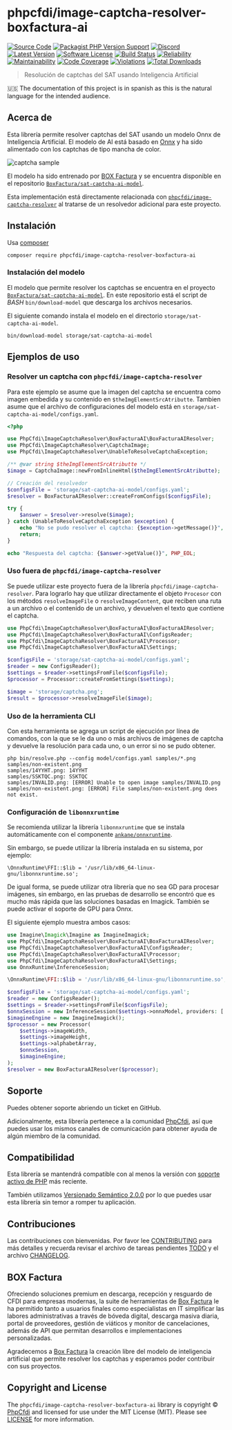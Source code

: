 # phpcfdi/image-captcha-resolver-boxfactura-ai

[![Source Code][badge-source]][source]
[![Packagist PHP Version Support][badge-php-version]][php-version]
[![Discord][badge-discord]][discord]
[![Latest Version][badge-release]][release]
[![Software License][badge-license]][license]
[![Build Status][badge-build]][build]
[![Reliability][badge-reliability]][reliability]
[![Maintainability][badge-maintainability]][maintainability]
[![Code Coverage][badge-coverage]][coverage]
[![Violations][badge-violations]][violations]
[![Total Downloads][badge-downloads]][downloads]

> Resolución de captchas del SAT usando Inteligencia Artificial

:us: The documentation of this project is in spanish as this is the natural language for the intended audience.

## Acerca de

Esta librería permite resolver captchas del SAT usando un modelo Onnx de Inteligencia Artificial.
El modelo de AI está basado en [Onnx](https://onnx.ai/) y ha sido alimentado con los captchas de tipo mancha de color.

![captcha sample](tests/_files/BK22PD.png)

El modelo ha sido entrenado por [BOX Factura][] y se encuentra disponible en el repositorio 
[`BoxFactura/sat-captcha-ai-model`](https://github.com/BoxFactura/sat-captcha-ai-model).

Esta implementación está directamente relacionada con [`phpcfdi/image-captcha-resolver`](https://github.com/phpcfdi/image-captcha-resolver) 
al tratarse de un resolvedor adicional para este proyecto.

## Instalación

Usa [composer](https://getcomposer.org/)

```shell
composer require phpcfdi/image-captcha-resolver-boxfactura-ai
```

### Instalación del modelo

El modelo que permite resolver los captchas se encuentra en el proyecto [`BoxFactura/sat-captcha-ai-model`](https://github.com/BoxFactura/sat-captcha-ai-model).
En este repositorio está el script de *BASH* `bin/download-model` que descarga los archivos necesarios.

El siguiente comando instala el modelo en el directorio `storage/sat-captcha-ai-model`.

```shell
bin/download-model storage/sat-captcha-ai-model
```

## Ejemplos de uso

### Resolver un captcha con `phpcfdi/image-captcha-resolver`

Para este ejemplo se asume que la imagen del captcha se encuentra como imagen embedida y su contenido en `$theImgElementSrcAtributte`.
Tambien asume que el archivo de configuraciones del modelo está en `storage/sat-captcha-ai-model/configs.yaml`.

```php
<?php

use PhpCfdi\ImageCaptchaResolver\BoxFacturaAI\BoxFacturaAIResolver;
use PhpCfdi\ImageCaptchaResolver\CaptchaImage;
use PhpCfdi\ImageCaptchaResolver\UnableToResolveCaptchaException;

/** @var string $theImgElementSrcAtributte */
$image = CaptchaImage::newFromInlineHtml($theImgElementSrcAtributte);

// Creación del resolvedor
$configsFile = 'storage/sat-captcha-ai-model/configs.yaml';
$resolver = BoxFacturaAIResolver::createFromConfigs($configsFile);

try {
    $answer = $resolver->resolve($image);
} catch (UnableToResolveCaptchaException $exception) {
    echo "No se pudo resolver el captcha: {$exception->getMessage()}", PHP_EOL;
    return;
}

echo "Respuesta del captcha: {$answer->getValue()}", PHP_EOL;
```

### Uso fuera de `phpcfdi/image-captcha-resolver`

Se puede utilizar este proyecto fuera de la librería `phpcfdi/image-captcha-resolver`.
Para lograrlo hay que utilizar directamente el objeto `Procesor` con los métodos `resolveImageFile`
o `resolveImageContent`, que reciben una ruta a un archivo o el contenido de un archivo,
y devuelven el texto que contiene el captcha.

```php
use PhpCfdi\ImageCaptchaResolver\BoxFacturaAI\BoxFacturaAIResolver;
use PhpCfdi\ImageCaptchaResolver\BoxFacturaAI\ConfigsReader;
use PhpCfdi\ImageCaptchaResolver\BoxFacturaAI\Processor;
use PhpCfdi\ImageCaptchaResolver\BoxFacturaAI\Settings;

$configsFile = 'storage/sat-captcha-ai-model/configs.yaml';
$reader = new ConfigsReader();
$settings = $reader->settingsFromFile($configsFile);
$processor = Processor::createFromSettings($settings);

$image = 'storage/captcha.png';
$result = $processor->resolveImageFile($image);
```

### Uso de la herramienta CLI

Con esta herramienta se agrega un script de ejecución por línea de comandos, con la que se le da uno o más
archivos de imágenes de captcha y devuelve la resolución para cada uno, o un error si no se pudo obtener.

```shell
php bin/resolve.php --config model/configs.yaml samples/*.png samples/non-existent.png
samples/14YYHT.png: 14YYHT
samples/SSKTQC.png: SSKTQC
samples/INVALID.png: [ERROR] Unable to open image samples/INVALID.png
samples/non-existent.png: [ERROR] File samples/non-existent.png does not exist.
```

### Configuración de `libonnxruntime`

Se recomienda utilizar la librería `libonnxruntime` que se instala automáticamente con el 
componente [`ankane/onnxruntime`](https://github.com/ankane/onnxruntime-php).

Sin embargo, se puede utilizar la librería instalada en su sistema, por ejemplo:

```shell
\OnnxRuntime\FFI::$lib = '/usr/lib/x86_64-linux-gnu/libonnxruntime.so';
```

De igual forma, se puede utilizar otra librería que no sea GD para procesar imágenes,
sin embargo, en las pruebas de desarrollo se encontró que es mucho más rápida que las
soluciones basadas en Imagick. También se puede activar el soporte de GPU para Onnx.

El siguiente ejemplo muestra ambos casos:

```php
use Imagine\Imagick\Imagine as ImagineImagick;
use PhpCfdi\ImageCaptchaResolver\BoxFacturaAI\BoxFacturaAIResolver;
use PhpCfdi\ImageCaptchaResolver\BoxFacturaAI\ConfigsReader;
use PhpCfdi\ImageCaptchaResolver\BoxFacturaAI\Processor;
use PhpCfdi\ImageCaptchaResolver\BoxFacturaAI\Settings;
use OnnxRuntime\InferenceSession;

\OnnxRuntime\FFI::$lib = '/usr/lib/x86_64-linux-gnu/libonnxruntime.so';

$configsFile = 'storage/sat-captcha-ai-model/configs.yaml';
$reader = new ConfigsReader();
$settings = $reader->settingsFromFile($configsFile);
$onnxSession = new InferenceSession($settings->onnxModel, providers: ['CUDAExecutionProvider']);
$imagineEngine = new ImagineImagick();
$processor = new Processor(
    $settings->imageWidth,
    $settings->imageHeight,
    $settings->alphabetArray,
    $onnxSession,
    $imagineEngine;
);
$resolver = new BoxFacturaAIResolver($processor);
```

## Soporte

Puedes obtener soporte abriendo un ticket en GitHub.

Adicionalmente, esta librería pertenece a la comunidad [PhpCfdi](https://www.phpcfdi.com), así que puedes usar los
mismos canales de comunicación para obtener ayuda de algún miembro de la comunidad.

## Compatibilidad

Esta librería se mantendrá compatible con al menos la versión con
[soporte activo de PHP](https://www.php.net/supported-versions.php) más reciente.

También utilizamos [Versionado Semántico 2.0.0](docs/SEMVER.md) por lo que puedes usar esta librería
sin temor a romper tu aplicación.

## Contribuciones

Las contribuciones con bienvenidas. Por favor lee [CONTRIBUTING][] para más detalles
y recuerda revisar el archivo de tareas pendientes [TODO][] y el archivo [CHANGELOG][].

## BOX Factura

Ofreciendo soluciones premium en descarga, recepción y resguardo de CFDI para empresas modernas, 
la suite de herramientas de [Box Factura][] le ha permitido tanto a usuarios finales como 
especialistas en IT simplificar las labores administrativas a través de bóveda digital, 
descarga masiva diaria, portal de proveedores, gestión de viáticos y monitor de cancelaciones, 
además de API que permitan desarrollos e implementaciones personalizadas.

Agradecemos a [Box Factura][] la creación libre del modelo de inteligencia artificial que permite resolver los captchas 
y esperamos poder contribuir con sus proyectos.

## Copyright and License

The `phpcfdi/image-captcha-resolver-boxfactura-ai` library is copyright © [PhpCfdi](https://www.phpcfdi.com/)
and licensed for use under the MIT License (MIT). Please see [LICENSE][] for more information.

[Box Factura]: https://www.boxfactura.com/

[contributing]: https://github.com/phpcfdi/image-captcha-resolver-boxfactura-ai/blob/main/CONTRIBUTING.md
[changelog]: https://github.com/phpcfdi/image-captcha-resolver-boxfactura-ai/blob/main/docs/CHANGELOG.md
[todo]: https://github.com/phpcfdi/image-captcha-resolver-boxfactura-ai/blob/main/docs/TODO.md

[source]: https://github.com/phpcfdi/image-captcha-resolver-boxfactura-ai
[php-version]: https://packagist.org/packages/phpcfdi/image-captcha-resolver-boxfactura-ai
[discord]: https://discord.gg/aFGYXvX
[release]: https://github.com/phpcfdi/image-captcha-resolver-boxfactura-ai/releases
[license]: https://github.com/phpcfdi/image-captcha-resolver-boxfactura-ai/blob/main/LICENSE
[build]: https://github.com/phpcfdi/image-captcha-resolver-boxfactura-ai/actions/workflows/build.yml?query=branch:main
[reliability]:https://sonarcloud.io/component_measures?id=phpcfdi_image-captcha-resolver-boxfactura-ai&metric=Reliability
[maintainability]: https://sonarcloud.io/component_measures?id=phpcfdi_image-captcha-resolver-boxfactura-ai&metric=Maintainability
[coverage]: https://sonarcloud.io/component_measures?id=phpcfdi_image-captcha-resolver-boxfactura-ai&metric=Coverage
[violations]: https://sonarcloud.io/project/issues?id=phpcfdi_image-captcha-resolver-boxfactura-ai&resolved=false
[downloads]: https://packagist.org/packages/phpcfdi/image-captcha-resolver-boxfactura-ai

[badge-source]: https://img.shields.io/badge/source-phpcfdi/image--captcha--resolver--boxfactura--ai-blue?logo=github
[badge-discord]: https://img.shields.io/discord/459860554090283019?logo=discord
[badge-php-version]: https://img.shields.io/packagist/php-v/phpcfdi/image-captcha-resolver-boxfactura-ai?logo=php
[badge-release]: https://img.shields.io/github/release/phpcfdi/image-captcha-resolver-boxfactura-ai?logo=git
[badge-license]: https://img.shields.io/github/license/phpcfdi/image-captcha-resolver-boxfactura-ai?logo=open-source-initiative
[badge-build]: https://img.shields.io/github/actions/workflow/status/phpcfdi/image-captcha-resolver-boxfactura-ai/build.yml?branch=main&logo=github-actions
[badge-reliability]: https://sonarcloud.io/api/project_badges/measure?project=phpcfdi_image-captcha-resolver-boxfactura-ai&metric=reliability_rating
[badge-maintainability]: https://sonarcloud.io/api/project_badges/measure?project=phpcfdi_image-captcha-resolver-boxfactura-ai&metric=sqale_rating
[badge-coverage]: https://img.shields.io/sonar/coverage/phpcfdi_image-captcha-resolver-boxfactura-ai/main?logo=sonarcloud&server=https%3A%2F%2Fsonarcloud.io
[badge-violations]: https://img.shields.io/sonar/violations/phpcfdi_image-captcha-resolver-boxfactura-ai/main?format=long&logo=sonarcloud&server=https%3A%2F%2Fsonarcloud.io
[badge-downloads]: https://img.shields.io/packagist/dt/phpcfdi/image-captcha-resolver-boxfactura-ai?logo=packagist
